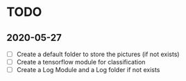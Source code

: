 # TODO

## 2020-05-27

- [ ] Create a default folder to store the pictures (if not exists)
- [ ] Create a tensorflow module for classification
- [ ] Create a Log Module and a Log folder if not exists
